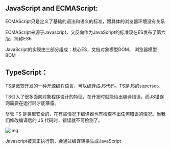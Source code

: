 ## JavaScript and ECMAScript:

ECMAScript只是定义了基础的语法和语义的标准，跟具体的浏览器环境没有关系

ECMAScript来源于Javascript，又反向作为JavaScript的标准现在ES发布了第六版，简称ES6

JavaScript的实现由三部分组成：核心ES，文档对象模型DOM， 浏览器模型BOM

## TypeScript：

TS是微软开发的一种开源编程语言，可以编译成JS代码。TS是JS的superset。

 TS引入了很多面向对象程序设计的特征，在开发时就能给出编译错误，而JS错误则需要在运行时才能暴露。

尽管 TS 是类型安全的，在有些情况下编译器也有检查不出任何错误的情况。当我们修改编译后的 JS 代码时，错误就不可检测了。

![img](https://pic4.zhimg.com/80/v2-c327c810e7b80cd27568e92d5a6d5721_720w.jpg?source=1940ef5c)

Javascript被真正执行前，会通过编译转换生成JavaScript